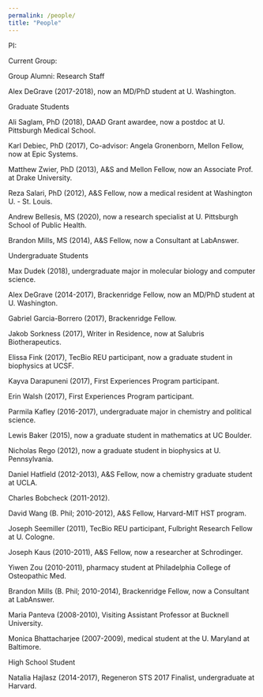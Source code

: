 ```yaml
---
permalink: /people/
title: "People"
---
```


PI:

Current Group:

Group Alumni:
Research Staff



Alex DeGrave (2017-2018), now an MD/PhD student at U. Washington.



Graduate Students



Ali Saglam, PhD (2018), DAAD Grant awardee, now a postdoc at U. Pittsburgh Medical School.

Karl Debiec, PhD (2017), Co-advisor: Angela Gronenborn, Mellon Fellow, now at Epic Systems.

Matthew Zwier, PhD (2013), A&S and Mellon Fellow, now an Associate Prof. at Drake University.

Reza Salari, PhD (2012), A&S Fellow, now a medical resident at Washington U. - St. Louis.



Andrew Bellesis, MS (2020), now a research specialist at U. Pittsburgh School of Public Health.

Brandon Mills, MS (2014), A&S Fellow, now a Consultant at LabAnswer.



Undergraduate Students



Max Dudek (2018), undergraduate major in molecular biology and computer science.

Alex DeGrave (2014-2017), Brackenridge Fellow, now an MD/PhD student at U. Washington.

Gabriel Garcia-Borrero (2017), Brackenridge Fellow.

Jakob Sorkness (2017), Writer in Residence, now at Salubris Biotherapeutics.

Elissa Fink (2017), TecBio REU participant, now a graduate student in biophysics at UCSF.

Kayva Darapuneni (2017), First Experiences Program participant.

Erin Walsh (2017), First Experiences Program participant.

Parmila Kafley (2016-2017), undergraduate major in chemistry and political science.

Lewis Baker (2015), now a graduate student in mathematics at UC Boulder.

Nicholas Rego (2012), now a graduate student in biophysics at U. Pennsylvania.

Daniel Hatfield (2012-2013), A&S Fellow, now a chemistry graduate student at UCLA.

Charles Bobcheck (2011-2012).

David Wang (B. Phil; 2010-2012), A&S Fellow, Harvard-MIT HST program.

Joseph Seemiller (2011), TecBio REU participant, Fulbright Research Fellow at U. Cologne.

Joseph Kaus (2010-2011), A&S Fellow, now a researcher at Schrodinger.

Yiwen Zou (2010-2011), pharmacy student at Philadelphia College of Osteopathic Med.

Brandon Mills (B. Phil; 2010-2014), Brackenridge Fellow, now a Consultant at LabAnswer.

Maria Panteva (2008-2010), Visiting Assistant Professor at Bucknell University.

Monica Bhattacharjee (2007-2009), medical student at the U. Maryland at Baltimore.



High School Student



Natalia Hajlasz (2014-2017), Regeneron STS 2017 Finalist, undergraduate at Harvard.


